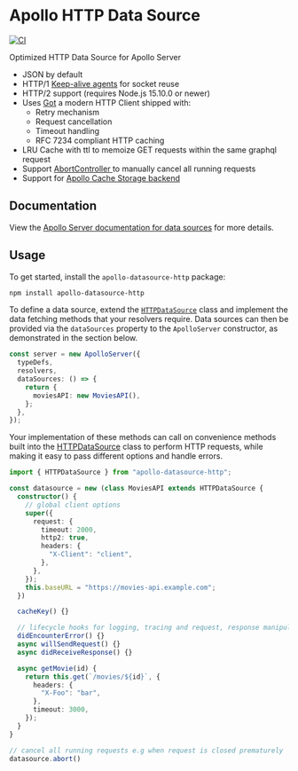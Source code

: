 # Apollo HTTP Data Source

[![CI](https://github.com/StarpTech/apollo-datasource-http/actions/workflows/ci.yml/badge.svg)](https://github.com/StarpTech/apollo-datasource-http/actions/workflows/ci.yml)

Optimized HTTP Data Source for Apollo Server

- JSON by default
- HTTP/1 [Keep-alive agents](https://github.com/node-modules/agentkeepalive) for socket reuse
- HTTP/2 support (requires Node.js 15.10.0 or newer)
- Uses [Got](https://github.com/sindresorhus/got) a modern HTTP Client shipped with:
  - Retry mechanism
  - Request cancellation
  - Timeout handling
  - RFC 7234 compliant HTTP caching
- LRU Cache with ttl to memoize GET requests within the same graphql request
- Support [AbortController ](https://github.com/mysticatea/abort-controller) to manually cancel all running requests
- Support for [Apollo Cache Storage backend](https://www.apollographql.com/docs/apollo-server/data/data-sources/#using-memcachedredis-as-a-cache-storage-backend)

## Documentation

View the [Apollo Server documentation for data sources](https://www.apollographql.com/docs/apollo-server/features/data-sources/) for more details.

## Usage

To get started, install the `apollo-datasource-http` package:

```bash
npm install apollo-datasource-http
```

To define a data source, extend the [`HTTPDataSource`](./src/http-data-source.ts) class and implement the data fetching methods that your resolvers require. Data sources can then be provided via the `dataSources` property to the `ApolloServer` constructor, as demonstrated in the section below.

```ts
const server = new ApolloServer({
  typeDefs,
  resolvers,
  dataSources: () => {
    return {
      moviesAPI: new MoviesAPI(),
    };
  },
});
```

Your implementation of these methods can call on convenience methods built into the [HTTPDataSource](./src/http-data-source.ts) class to perform HTTP requests, while making it easy to pass different options and handle errors.

```ts
import { HTTPDataSource } from "apollo-datasource-http";

const datasource = new (class MoviesAPI extends HTTPDataSource {
  constructor() {
    // global client options
    super({
      request: {
        timeout: 2000,
        http2: true,
        headers: {
          "X-Client": "client",
        },
      },
    });
    this.baseURL = "https://movies-api.example.com";
  })

  cacheKey() {}

  // lifecycle hooks for logging, tracing and request, response manipulation
  didEncounterError() {}
  async willSendRequest() {}
  async didReceiveResponse() {}

  async getMovie(id) {
    return this.get(`/movies/${id}`, {
      headers: {
        "X-Foo": "bar",
      },
      timeout: 3000,
    });
  }
}

// cancel all running requests e.g when request is closed prematurely
datasource.abort()
```
